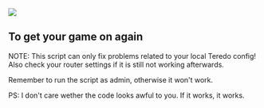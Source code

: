 <img src="https://i.imgur.com/lEWAQmc.jpg"/>

## To get your game on again
NOTE: This script can only fix problems related to your local Teredo config!
Also check your router settings if it is still not working afterwards.

Remember to run the script as admin, otherwise it won't work.



PS: I don't care wether the code looks awful to you. If it works, it works.
